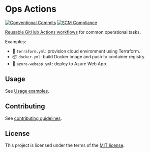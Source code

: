 # Ops Actions

[![Conventional Commits](https://img.shields.io/badge/Conventional%20Commits-1.0.0-yellow.svg)](https://conventionalcommits.org)
[![SCM Compliance](https://scm-compliance-api.radix.equinor.com/repos/equinor/ops-actions/badge)](https://scm-compliance-api.radix.equinor.com/repos/equinor/ops-actions/badge)

[Reusable GitHub Actions workflows](https://docs.github.com/en/actions/using-workflows/reusing-workflows) for common operational tasks.

Examples:

- 🌲 `terraform.yml`: provision cloud environment using Terraform.
- 📦 `docker.yml`: build Docker image and push to container registry.
- 🚀 `azure-webapp.yml`: deploy to Azure Web App.

## Usage

See [Usage examples](docs/usage-examples.md).

## Contributing

See [contributing guidelines](CONTRIBUTING.md).

## License

This project is licensed under the terms of the [MIT license](LICENSE).
